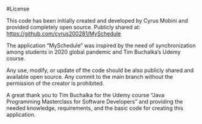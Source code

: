 #License

This code has been initially created and developed by Cyrus Mobini and provided completely open source.
Publicly shared at: https://github.com/cyrus200281/MySchedule

The application “MySchedule” was inspired by the need of synchronization among students in 2020 global  pandemic and Tim Buchalka’s Udemy course.

Any use, modify, or update of the code should be also publicly shared and available open source.
Any commit to the main branch without the permission of the creator is prohibited.

A great thank you to Tim Buchalka for the Udemy course “Java Programming Masterclass for Software Developers” and providing the needed knowledge, requirements, and the basic code for creating this application.
